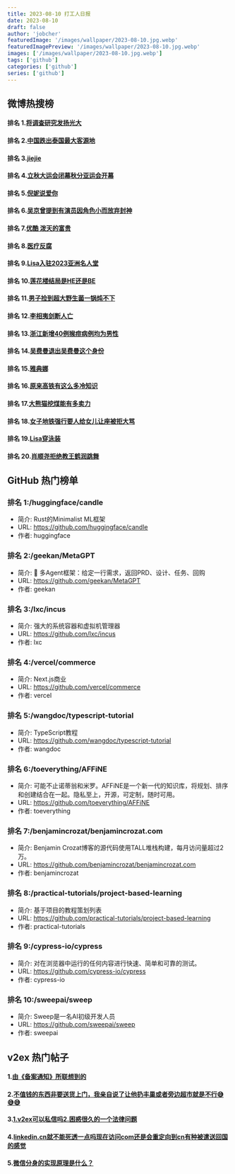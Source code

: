 ```yaml
---
title: 2023-08-10 打工人日报
date: 2023-08-10
draft: false
author: 'jobcher'
featuredImage: '/images/wallpaper/2023-08-10.jpg.webp'
featuredImagePreview: '/images/wallpaper/2023-08-10.jpg.webp'
images: ['/images/wallpaper/2023-08-10.jpg.webp']
tags: ['github']
categories: ['github']
series: ['github']
---
```


## 微博热搜榜

#### 排名 1.[将调查研究发扬光大](https://s.weibo.com/weibo?q=将调查研究发扬光大)
#### 排名 2.[中国跌出泰国最大客源地](https://s.weibo.com/weibo?q=中国跌出泰国最大客源地)
#### 排名 3.[jiejie](https://s.weibo.com/weibo?q=jiejie)
#### 排名 4.[立秋大运会闭幕秋分亚运会开幕](https://s.weibo.com/weibo?q=立秋大运会闭幕秋分亚运会开幕)
#### 排名 5.[倪妮说爱你](https://s.weibo.com/weibo?q=倪妮说爱你)
#### 排名 6.[吴京曾提到有演员因角色小而放弃封神](https://s.weibo.com/weibo?q=吴京曾提到有演员因角色小而放弃封神)
#### 排名 7.[优酷 泼天的富贵](https://s.weibo.com/weibo?q=优酷泼天的富贵)
#### 排名 8.[医疗反腐](https://s.weibo.com/weibo?q=医疗反腐)
#### 排名 9.[Lisa入驻2023亚洲名人堂](https://s.weibo.com/weibo?q=Lisa入驻2023亚洲名人堂)
#### 排名 10.[莲花楼结局是HE还是BE](https://s.weibo.com/weibo?q=莲花楼结局是HE还是BE)
#### 排名 11.[男子捡到超大野生菌一锅炖不下](https://s.weibo.com/weibo?q=男子捡到超大野生菌一锅炖不下)
#### 排名 12.[李相夷剑断人亡](https://s.weibo.com/weibo?q=李相夷剑断人亡)
#### 排名 13.[浙江新增40例猴痘病例均为男性](https://s.weibo.com/weibo?q=浙江新增40例猴痘病例均为男性)
#### 排名 14.[吴费曼退出吴费曼这个身份](https://s.weibo.com/weibo?q=吴费曼退出吴费曼这个身份)
#### 排名 15.[雅典娜](https://s.weibo.com/weibo?q=雅典娜)
#### 排名 16.[原来高铁有这么多冷知识](https://s.weibo.com/weibo?q=原来高铁有这么多冷知识)
#### 排名 17.[大熊猫挖煤能有多卖力](https://s.weibo.com/weibo?q=大熊猫挖煤能有多卖力)
#### 排名 18.[女子地铁强行要人给女儿让座被拒大骂](https://s.weibo.com/weibo?q=女子地铁强行要人给女儿让座被拒大骂)
#### 排名 19.[Lisa穿泳装](https://s.weibo.com/weibo?q=Lisa穿泳装)
#### 排名 20.[肖顺尧拒绝教王鹤润跳舞](https://s.weibo.com/weibo?q=肖顺尧拒绝教王鹤润跳舞)
## GitHub 热门榜单

### 排名 1:/huggingface/candle
- 简介: Rust的Minimalist ML框架
- URL: https://github.com/huggingface/candle
- 作者: huggingface 

### 排名 2:/geekan/MetaGPT
- 简介: 🌟 多Agent框架：给定一行需求，返回PRD、设计、任务、回购
- URL: https://github.com/geekan/MetaGPT
- 作者: geekan 

### 排名 3:/lxc/incus
- 简介: 强大的系统容器和虚拟机管理器
- URL: https://github.com/lxc/incus
- 作者: lxc 

### 排名 4:/vercel/commerce
- 简介: Next.js商业
- URL: https://github.com/vercel/commerce
- 作者: vercel 

### 排名 5:/wangdoc/typescript-tutorial
- 简介: TypeScript教程
- URL: https://github.com/wangdoc/typescript-tutorial
- 作者: wangdoc 

### 排名 6:/toeverything/AFFiNE
- 简介: 可能不止诺蒂翁和米罗。AFFiNE是一个新一代的知识库，将规划、排序和创建结合在一起。隐私至上，开源，可定制，随时可用。
- URL: https://github.com/toeverything/AFFiNE
- 作者: toeverything 

### 排名 7:/benjamincrozat/benjamincrozat.com
- 简介: Benjamin Crozat博客的源代码使用TALL堆栈构建，每月访问量超过2万。
- URL: https://github.com/benjamincrozat/benjamincrozat.com
- 作者: benjamincrozat 

### 排名 8:/practical-tutorials/project-based-learning
- 简介: 基于项目的教程策划列表
- URL: https://github.com/practical-tutorials/project-based-learning
- 作者: practical-tutorials 

### 排名 9:/cypress-io/cypress
- 简介: 对在浏览器中运行的任何内容进行快速、简单和可靠的测试。
- URL: https://github.com/cypress-io/cypress
- 作者: cypress-io 

### 排名 10:/sweepai/sweep
- 简介: Sweep是一名AI初级开发人员
- URL: https://github.com/sweepai/sweep
- 作者: sweepai 

## v2ex 热门帖子

#### 1.[由《备案通知》所联想到的](https://www.v2ex.com/t/963938#reply9)
#### 2.[不值钱的东西非要送货上门，我亲自说了让他扔丰巢或者旁边超市就是不行😅😅😅](https://www.v2ex.com/t/963936#reply3)
#### 3.[1.v2ex可以私信吗2.困惑很久的一个法律问题](https://www.v2ex.com/t/963939#reply0)
#### 4.[linkedin.cn就不能死透一点吗现在访问com还是会重定向到cn有种被遣送回国的感觉](https://www.v2ex.com/t/963940#reply0)
#### 5.[微信分身的实现原理是什么？](https://www.v2ex.com/t/963941#reply0)
